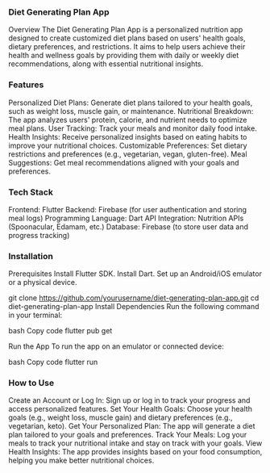 ### Diet Generating Plan App
Overview
The Diet Generating Plan App is a personalized nutrition app designed to create customized diet plans based on users' health goals, dietary preferences, and restrictions. It aims to help users achieve their health and wellness goals by providing them with daily or weekly diet recommendations, along with essential nutritional insights.

### Features
Personalized Diet Plans: Generate diet plans tailored to your health goals, such as weight loss, muscle gain, or maintenance.
Nutritional Breakdown: The app analyzes users' protein, calorie, and nutrient needs to optimize meal plans.
User Tracking: Track your meals and monitor daily food intake.
Health Insights: Receive personalized insights based on eating habits to improve your nutritional choices.
Customizable Preferences: Set dietary restrictions and preferences (e.g., vegetarian, vegan, gluten-free).
Meal Suggestions: Get meal recommendations aligned with your goals and preferences.

### Tech Stack
Frontend: Flutter
Backend: Firebase (for user authentication and storing meal logs)
Programming Language: Dart
API Integration: Nutrition APIs (Spoonacular, Edamam, etc.)
Database: Firebase (to store user data and progress tracking)

### Installation
Prerequisites
Install Flutter SDK.
Install Dart.
Set up an Android/iOS emulator or a physical device.

git clone https://github.com/yourusername/diet-generating-plan-app.git
cd diet-generating-plan-app
Install Dependencies
Run the following command in your terminal:

bash
Copy code
flutter pub get

Run the App
To run the app on an emulator or connected device:

bash
Copy code
flutter run

### How to Use
Create an Account or Log In: Sign up or log in to track your progress and access personalized features.
Set Your Health Goals: Choose your health goals (e.g., weight loss, muscle gain) and dietary preferences (e.g., vegetarian, keto).
Get Your Personalized Plan: The app will generate a diet plan tailored to your goals and preferences.
Track Your Meals: Log your meals to track your nutritional intake and stay on track with your goals.
View Health Insights: The app provides insights based on your food consumption, helping you make better nutritional choices.
